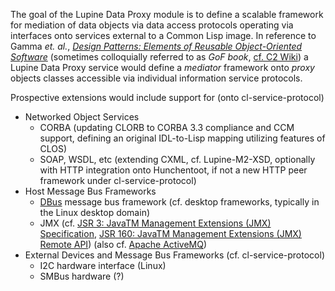 The goal of the Lupine Data Proxy module is to define a scalable
framework for mediation of data objects via data access protocols
operating via interfaces onto services external to a Common Lisp
image. In reference to Gamma _et. al._,
_[Design Patterns: Elements of Reusable Object-Oriented Software](http://st-www.cs.illinois.edu/users/patterns/DPBook/DPBook.html)_
(sometimes colloquially referred to as _GoF book_, [cf. C2 Wiki](http://c2.com/cgi/wiki?GangOfFour)) a Lupine Data Proxy service would define  a _mediator_ framework onto _proxy_ objects classes accessible via individual information service protocols.

Prospective extensions would include support for (onto cl-service-protocol)
* Networked Object Services
    * CORBA (updating CLORB to CORBA 3.3 compliance and CCM support, defining an original IDL-to-Lisp mapping utilizing features of CLOS)
    * SOAP, WSDL, etc (extending CXML, cf. Lupine-M2-XSD, optionally with HTTP integration onto Hunchentoot, if not a new HTTP peer framework under cl-service-protocol)
* Host Message Bus Frameworks
    * [DBus](http://www.freedesktop.org/wiki/Software/dbus/) message bus framework (cf. desktop frameworks, typically in the Linux desktop domain)
    * JMX (cf. [JSR 3: JavaTM Management Extensions (JMX) Specification](http://jcp.org/en/jsr/detail?id=3), [JSR 160: JavaTM Management Extensions (JMX) Remote API](http://jcp.org/en/jsr/detail?id=160)) (also cf. [Apache ActiveMQ](http://activemq.apache.org/))
* External Devices and Message Bus Frameworks (cf. cl-service-protocol)
    * I2C hardware interface (Linux)
    * SMBus hardware (?)
